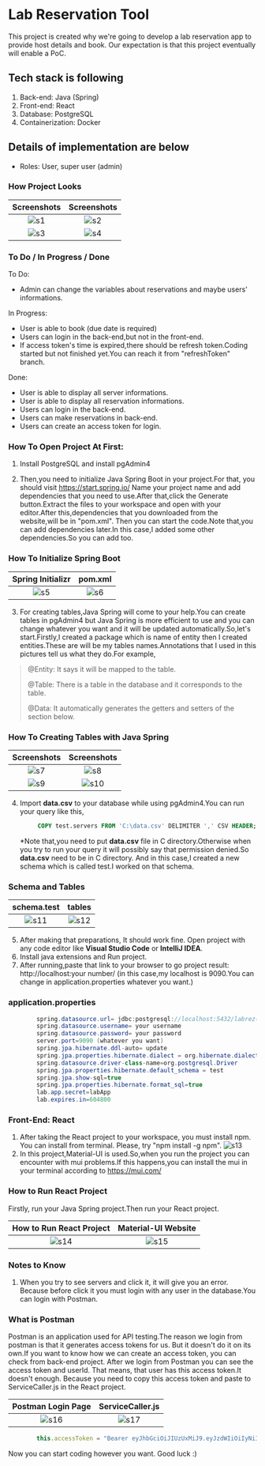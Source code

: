 
# Lab Reservation Tool

This project is created why we're going to develop a lab reservation app to provide host details and book. Our expectation is that this project eventually will enable a PoC. 

## Tech stack is following
1. Back-end: Java (Spring)
2. Front-end: React
3. Database: PostgreSQL
4. Containerization: Docker

## Details of implementation are below
- Roles: User, super user (admin)

### How Project Looks

	
Screenshots           |  Screenshots 
:-------------------------:|:-------------------------:
![s1](Screenshots/login.jfif)  |  ![s2](Screenshots/reservations.jfif)
![s3](Screenshots/servers.jfif)  |  ![s4](Screenshots/newReservation.jfif)

### To Do / In Progress / Done

To Do:
* Admin can change the variables about reservations and maybe users' informations.

In Progress:
* User is able to book (due date is required)
* Users can login in the back-end,but not in the front-end.
* If access token's time is expired,there should be refresh token.Coding started but not finished yet.You can reach it from "refreshToken" branch. 

Done:
* User is able to display all server informations.
* User is able to display all reservation informations.
* Users can login in the back-end.
* Users can make reservations in back-end.
* Users can create an access token for login.

### How To Open Project At First:
1. Install PostgreSQL and install pgAdmin4 

2. Then,you need to initialize Java Spring Boot in your project.For that, you should visit https://start.spring.io/
Name your project name and add dependencies that you need to use.After that,click the Generate button.Extract the files to your workspace and open with your editor.After this,dependencies that you downloaded from the website,will be in "pom.xml".
Then you can start the code.Note that,you can add dependencies later.In this case,I added some other dependencies.So you can add too.

### How To Initialize Spring Boot

Spring Initializr           |  pom.xml 
:-------------------------:|:-------------------------:
![s5](Screenshots/spring.jfif)  |  ![s6](Screenshots/pom.jfif)

3. For creating tables,Java Spring will come to your help.You can create tables in pgAdmin4 but Java Spring is more efficient to use and you can change
whatever you want and it will be updated automatically.So,let's start.Firstly,I created a package which is name of entity then I created
entities.These are will be my tables names.Annotations that I used in this pictures tell us what they do.For example,
>@Entity: It says it will be mapped to the table.
> 
>@Table: There is a table in the database and it corresponds to the table.
> 
>@Data: It automatically generates the getters and setters of the section below.


### How To Creating Tables with Java Spring

Screenshots           |  Screenshots 
:-------------------------:|:-------------------------:
![s7](Screenshots/entities.jfif)  |  ![s8](Screenshots/user.jfif)
![s9](Screenshots/entReservation.jfif)  |  ![s10](Screenshots/entServer.jfif)
   
4. Import **data.csv** to your database while using pgAdmin4.You can run your query like this,
   ```SQL
        COPY test.servers FROM 'C:\data.csv' DELIMITER ',' CSV HEADER;
   ```
   *Note that,you need to put **data.csv** file in C directory.Otherwise when you try to run your query it will possibly say that permission denied.So **data.csv** need to be in C directory.
   And in this case,I created a new schema which is called test.I worked on that schema.
### Schema and Tables

   schema.test           |  tables
   :-------------------------:|:-------------------------:
   ![s11](Screenshots/schema.jfif) | ![s12](Screenshots/tables.jfif)
5. After making that preparations, It should work fine. Open project with any code editor like **Visual Studio Code** or **IntelliJ IDEA**.
6. Install java extensions and Run project.
7. After running,paste that link to your browser to go project result: http://localhost:your number/ (in this case,my localhost is 9090.You can change in application.properties whatever you want.)

### application.properties

```java
        spring.datasource.url= jdbc:postgresql://localhost:5432/labrez( labrez is my database name so you can change it for yourself)
        spring.datasource.username= your username
        spring.datasource.password= your password
        server.port=9090 (whatever you want)
        spring.jpa.hibernate.ddl-auto= update
        spring.jpa.properties.hibernate.dialect = org.hibernate.dialect.PostgreSQLDialect
        spring.datasource.driver-class-name=org.postgresql.Driver
        spring.jpa.properties.hibernate.default_schema = test
        spring.jpa.show-sql=true
        spring.jpa.properties.hibernate.format_sql=true
        lab.app.secret=labApp
        lab.expires.in=604800
   ```

### Front-End: React
1. After taking the React project to your workspace, you must install npm. You can install from terminal. Please, try "npm install -g npm".
   ![s13](Screenshots/npmInstall.jfif)
2. In this project,Material-UI is used.So,when you run the project you can encounter with mui problems.If this happens,you can
install the mui in your terminal according to https://mui.com/

### How to Run React Project

   Firstly, run your Java Spring project.Then run your React project.

   How to Run React Project           |  Material-UI Website
   :-------------------------:|:-------------------------:
   ![s14](Screenshots/runStart.jfif) | ![s15](Screenshots/mui.jfif)

### Notes to Know

1. When you try to see servers and click it, it will give you an error. Because before click it you must login with any user
in the database.You can login with Postman.

### What is Postman
   Postman is an application used for API testing.The reason we login from postman is that it generates access tokens for us. But it doesn't do it on its own.If you want to know how we can create an access token, you can check from back-end project.
After we login from Postman you can see the access token and userId. That means, that user has this access token.It doesn't enough. Because you need to copy this access token
and paste to ServiceCaller.js in the React project.

   Postman Login Page           |  ServiceCaller.js
   :-------------------------:|:-------------------------:
   ![s16](Screenshots/loginPostman.jfif) | ![s17](Screenshots/accessToken.jfif)

```javascript
        this.accessToken = "Bearer eyJhbGciOiJIUzUxMiJ9.eyJzdWIiOiIyNiIsImlhdCI6MTY3MjEyNDUwOSwiZXhwIjoxNjcyMTI1MTE0fQ.UYLOSE5q616GKcdhfJL1cAGTt4msUy4v-9uoIYVNryV2JgMF8MjjsAsZTiNyQOyKQlkKi1tZ5M7_BFia7DDiRg";
   ```

Now you can start coding however you want. Good luck :)
